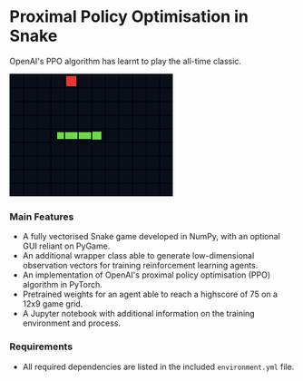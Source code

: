 # Proximal Policy Optimisation in Snake
OpenAI's PPO algorithm has learnt to play the all-time classic.

![Gameplay animation](https://github.com/Kalopsia-dev/snake_ppo/blob/master/assets/gameplay.gif?raw=true)

### Main Features
- A fully vectorised Snake game developed in NumPy, with an optional GUI reliant on PyGame.
- An additional wrapper class able to generate low-dimensional observation vectors for training reinforcement learning agents.
- An implementation of OpenAI's proximal policy optimisation (PPO) algorithm in PyTorch.
- Pretrained weights for an agent able to reach a highscore of 75 on a 12x9 game grid.
- A Jupyter notebook with additional information on the training environment and process.

### Requirements
- All required dependencies are listed in the included `environment.yml` file.
